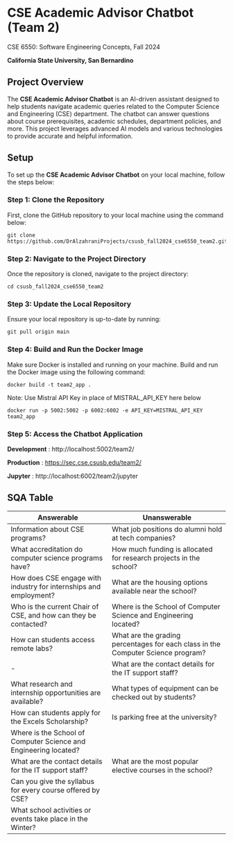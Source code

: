 # CSE Academic Advisor Chatbot (Team 2)
CSE 6550: Software Engineering Concepts, Fall 2024

**California State University, San Bernardino**

## Project Overview

The **CSE Academic Advisor Chatbot** is an AI-driven assistant designed to help students navigate academic queries related to the Computer Science and Engineering (CSE) department. The chatbot can answer questions about course prerequisites, academic schedules, department policies, and more. This project leverages advanced AI models and various technologies to provide accurate and helpful information.

## Setup

To set up the **CSE Academic Advisor Chatbot** on your local machine, follow the steps below:


### Step 1: Clone the Repository

First, clone the GitHub repository to your local machine using the command below:

```
git clone https://github.com/DrAlzahraniProjects/csusb_fall2024_cse6550_team2.git
```


### Step 2: Navigate to the Project Directory

Once the repository is cloned, navigate to the project directory:

```
cd csusb_fall2024_cse6550_team2
```

### Step 3: Update the Local Repository

Ensure your local repository is up-to-date by running:

```
git pull origin main
```

### Step 4: Build and Run the Docker Image

Make sure Docker is installed and running on your machine. Build and run the Docker image using the following command:

```
docker build -t team2_app .
```
Note: Use Mistral API Key in place of MISTRAL_API_KEY here below

```
docker run -p 5002:5002 -p 6002:6002 -e API_KEY=MISTRAL_API_KEY  team2_app
```
### Step 5: Access the Chatbot Application

**Development** : http://localhost:5002/team2/

**Production** : https://sec.cse.csusb.edu/team2/

**Jupyter** : http://localhost:6002/team2/jupyter

## SQA Table

| **Answerable**                                                     | **Unanswerable**                                                        |
|--------------------------------------------------------------------|-------------------------------------------------------------------------|
| Information about CSE programs?         | What job positions do alumni hold at tech companies?           |
| What accreditation do computer science programs have?         | How much funding is allocated for research projects in the school?           |
| How does CSE engage with industry for internships and employment?         | What are the housing options available near the school?           |
| Who is the current Chair of CSE, and how can they be contacted?         |   Where is the School of Computer Science and Engineering located?     
| How can students access remote labs?         | What are the grading percentages for each class in the Computer Science program?           |
| -  |   What are the contact details for the IT support staff?     
| What research and internship opportunities are available?         | What types of equipment can be checked out by students?           |
| How can students apply for the Excels Scholarship?         | Is parking free at the university?           |
| Where is the School of Computer Science and Engineering located?         |       
| What are the contact details for the IT support staff?        | What are the most popular elective courses in the school?          |
| Can you give the syllabus for every course offered by CSE? 
| What school activities or events take place in the Winter?





